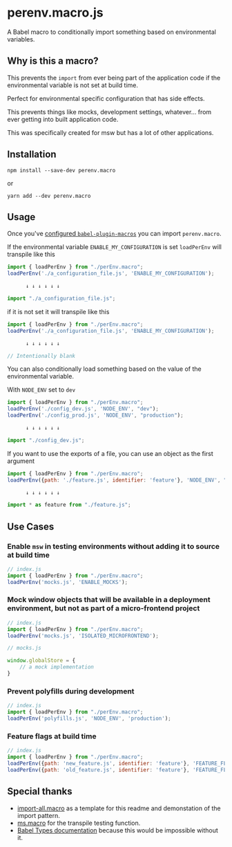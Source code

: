 # perenv.macro.js

A Babel macro to conditionally import something based on environmental variables.

## Why is this a macro?

This prevents the `import` from ever being part of the application code if the environmental variable is not set at build time.

Perfect for environmental specific configuration that has side effects.

This prevents things like mocks, development settings, whatever... from ever getting into built application code.

This was specifically created for msw but has a lot of other applications.

## Installation

```
npm install --save-dev perenv.macro
```

or

```
yarn add --dev perenv.macro
``` 

## Usage

Once you've
[configured `babel-plugin-macros`](https://github.com/kentcdodds/babel-plugin-macros/blob/master/other/docs/user.md)
you can import `perenv.macro`.

If the environmental variable `ENABLE_MY_CONFIGURATION` is set `loadPerEnv` will transpile like this

```javascript
import { loadPerEnv } from "./perEnv.macro";
loadPerEnv('./a_configuration_file.js', 'ENABLE_MY_CONFIGURATION');

      ↓ ↓ ↓ ↓ ↓ ↓

import "./a_configuration_file.js";
```

if it is not set it will transpile like this

```javascript
import { loadPerEnv } from "./perEnv.macro";
loadPerEnv('./a_configuration_file.js', 'ENABLE_MY_CONFIGURATION');

      ↓ ↓ ↓ ↓ ↓ ↓

// Intentionally blank
```

You can also conditionally load something based on the value of the environmental variable.


With `NODE_ENV` set to `dev`

```javascript
import { loadPerEnv } from "./perEnv.macro";
loadPerEnv('./config_dev.js', 'NODE_ENV', "dev");
loadPerEnv('./config_prod.js', 'NODE_ENV', "production");

      ↓ ↓ ↓ ↓ ↓ ↓

import "./config_dev.js";
```

If you want to use the exports of a file, you can use an object as the first argument

```javascript
import { loadPerEnv } from "./perEnv.macro";
loadPerEnv({path: './feature.js', identifier: 'feature'}, 'NODE_ENV', "dev");

      ↓ ↓ ↓ ↓ ↓ ↓

import * as feature from "./feature.js";
```


## Use Cases

### Enable `msw` in testing environments without adding it to source at build time
```javascript
// index.js
import { loadPerEnv } from "./perEnv.macro";
loadPerEnv('mocks.js', 'ENABLE_MOCKS');
```

### Mock window objects that will be available in a deployment environment, but not as part of a micro-frontend project

```javascript
// index.js
import { loadPerEnv } from "./perEnv.macro";
loadPerEnv('mocks.js', 'ISOLATED_MICROFRONTEND');

// mocks.js

window.globalStore = {
    // a mock implementation
}

```

### Prevent polyfills during development

```javascript
// index.js
import { loadPerEnv } from "./perEnv.macro";
loadPerEnv('polyfills.js', 'NODE_ENV', 'production');
```


### Feature flags at build time

```javascript
// index.js
import { loadPerEnv } from "./perEnv.macro";
loadPerEnv({path: 'new_feature.js', identifier: 'feature'}, 'FEATURE_FLAG_X', 'enabled');
loadPerEnv({path: 'old_feature.js', identifier: 'feature'}, 'FEATURE_FLAG_X', 'disabled');
```


## Special thanks

* [import-all.macro](https://github.com/kentcdodds/import-all.macro) as a template for this readme and demonstation of the import pattern.
* [ms.macro](https://github.com/knpwrs/ms.macro) for the transpile testing function.
* [Babel Types documentation](https://babeljs.io/docs/en/babel-types) because this would be impossible without it.
